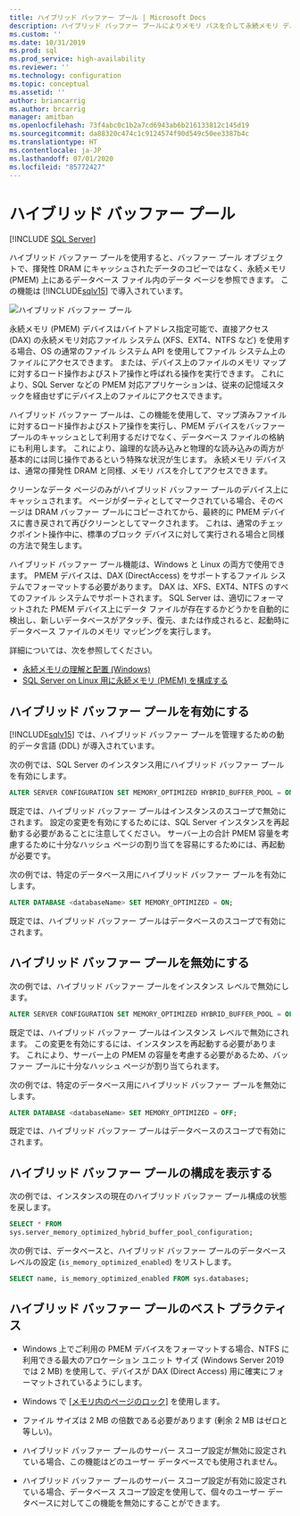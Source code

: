 ```yaml
---
title: ハイブリッド バッファー プール | Microsoft Docs
description: ハイブリッド バッファー プールによりメモリ バスを介して永続メモリ デバイスにアクセスできるようにする方法について確認します。 この SQL Server 2019 機能を有効または無効にして、ベスト プラクティスを確認します。
ms.custom: ''
ms.date: 10/31/2019
ms.prod: sql
ms.prod_service: high-availability
ms.reviewer: ''
ms.technology: configuration
ms.topic: conceptual
ms.assetid: ''
author: briancarrig
ms.author: brcarrig
manager: amitban
ms.openlocfilehash: 73f4abc0c1b2a7cd6943ab6b216133812c145d19
ms.sourcegitcommit: da88320c474c1c9124574f90d549c50ee3387b4c
ms.translationtype: HT
ms.contentlocale: ja-JP
ms.lasthandoff: 07/01/2020
ms.locfileid: "85772427"
---
```

# <a name="hybrid-buffer-pool"></a>ハイブリッド バッファー プール
 [!INCLUDE [SQL Server](../../includes/applies-to-version/sqlserver.md)]

ハイブリッド バッファー プールを使用すると、バッファー プール オブジェクトで、揮発性 DRAM にキャッシュされたデータのコピーではなく、永続メモリ (PMEM) 上にあるデータベース ファイル内のデータ ページを参照できます。 この機能は [!INCLUDE[sqlv15](../../includes/sssqlv15-md.md)] で導入されています。

![ハイブリッド バッファー プール](./media/hybrid-buffer-pool.png)

永続メモリ (PMEM) デバイスはバイトアドレス指定可能で、直接アクセス (DAX) の永続メモリ対応ファイル システム (XFS、EXT4、NTFS など) を使用する場合、OS の通常のファイル システム API を使用してファイル システム上のファイルにアクセスできます。 または、デバイス上のファイルのメモリ マップに対するロード操作およびストア操作と呼ばれる操作を実行できます。 これにより、SQL Server などの PMEM 対応アプリケーションは、従来の記憶域スタックを経由せずにデバイス上のファイルにアクセスできます。

ハイブリッド バッファー プールは、この機能を使用して、マップ済みファイルに対するロード操作およびストア操作を実行し、PMEM デバイスをバッファー プールのキャッシュとして利用するだけでなく、データベース ファイルの格納にも利用します。 これにより、論理的な読み込みと物理的な読み込みの両方が基本的には同じ操作であるという特殊な状況が生じます。 永続メモリ デバイスは、通常の揮発性 DRAM と同様、メモリ バスを介してアクセスできます。

クリーンなデータ ページのみがハイブリッド バッファー プールのデバイス上にキャッシュされます。 ページがダーティとしてマークされている場合、そのページは DRAM バッファー プールにコピーされてから、最終的に PMEM デバイスに書き戻されて再びクリーンとしてマークされます。 これは、通常のチェックポイント操作中に、標準のブロック デバイスに対して実行される場合と同様の方法で発生します。

ハイブリッド バッファー プール機能は、Windows と Linux の両方で使用できます。 PMEM デバイスは、DAX (DirectAccess) をサポートするファイル システムでフォーマットする必要があります。 DAX は、XFS、EXT4、NTFS のすべてのファイル システムでサポートされます。 SQL Server は、適切にフォーマットされた PMEM デバイス上にデータ ファイルが存在するかどうかを自動的に検出し、新しいデータベースがアタッチ、復元、または作成されると、起動時にデータベース ファイルのメモリ マッピングを実行します。

詳細については、次を参照してください。

* [永続メモリの理解と配置 (Windows)](/windows-server/storage/storage-spaces/deploy-pmem/)
* [SQL Server on Linux 用に永続メモリ (PMEM) を構成する](../../linux/sql-server-linux-configure-pmem.md)


## <a name="enable-hybrid-buffer-pool"></a>ハイブリッド バッファー プールを有効にする

[!INCLUDE[sqlv15](../../includes/sssqlv15-md.md)] では、ハイブリッド バッファー プールを管理するための動的データ言語 (DDL) が導入されています。

次の例では、SQL Server のインスタンス用にハイブリッド バッファー プールを有効にします。

```sql
ALTER SERVER CONFIGURATION SET MEMORY_OPTIMIZED HYBRID_BUFFER_POOL = ON;
```

既定では、ハイブリッド バッファー プールはインスタンスのスコープで無効にされます。 設定の変更を有効にするためには、SQL Server インスタンスを再起動する必要があることに注意してください。 サーバー上の合計 PMEM 容量を考慮するために十分なハッシュ ページの割り当てを容易にするためには、再起動が必要です。

次の例では、特定のデータベース用にハイブリッド バッファー プールを有効にします。

```sql
ALTER DATABASE <databaseName> SET MEMORY_OPTIMIZED = ON;
```

既定では、ハイブリッド バッファー プールはデータベースのスコープで有効にされます。

## <a name="disable-hybrid-buffer-pool"></a>ハイブリッド バッファー プールを無効にする

次の例では、ハイブリッド バッファー プールをインスタンス レベルで無効にします。

```sql
ALTER SERVER CONFIGURATION SET MEMORY_OPTIMIZED HYBRID_BUFFER_POOL = OFF;
```

既定では、ハイブリッド バッファー プールはインスタンス レベルで無効にされます。 この変更を有効にするには、インスタンスを再起動する必要があります。 これにより、サーバー上の PMEM の容量を考慮する必要があるため、バッファー プールに十分なハッシュ ページが割り当てられます。

次の例では、特定のデータベース用にハイブリッド バッファー プールを無効にします。

```sql
ALTER DATABASE <databaseName> SET MEMORY_OPTIMIZED = OFF;
```

既定では、ハイブリッド バッファー プールはデータベースのスコープで有効にされます。

## <a name="view-hybrid-buffer-pool-configuration"></a>ハイブリッド バッファー プールの構成を表示する

次の例では、インスタンスの現在のハイブリッド バッファー プール構成の状態を戻します。

```sql
SELECT * FROM
sys.server_memory_optimized_hybrid_buffer_pool_configuration;
```

次の例では、データベースと、ハイブリッド バッファー プールのデータベース レベルの設定 (`is_memory_optimized_enabled`) をリストします。

```sql
SELECT name, is_memory_optimized_enabled FROM sys.databases;
```

## <a name="best-practices-for-hybrid-buffer-pool"></a>ハイブリッド バッファー プールのベスト プラクティス

 - Windows 上でご利用の PMEM デバイスをフォーマットする場合、NTFS に利用できる最大のアロケーション ユニット サイズ (Windows Server 2019 では 2 MB) を使用して、デバイスが DAX (Direct Access) 用に確実にフォーマットされているようにします。

 - Windows で [[メモリ内のページのロック]](./enable-the-lock-pages-in-memory-option-windows.md) を使用します。

 - ファイル サイズは 2 MB の倍数である必要があります (剰余 2 MB はゼロと等しい)。

 - ハイブリッド バッファー プールのサーバー スコープ設定が無効に設定されている場合、この機能はどのユーザー データベースでも使用されません。

 - ハイブリッド バッファー プールのサーバー スコープ設定が有効に設定されている場合、データベース スコープ設定を使用して、個々のユーザー データベースに対してこの機能を無効にすることができます。

